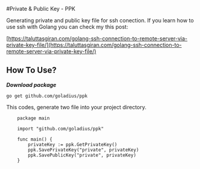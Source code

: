 #Private & Public Key - PPK

Generating private and public key file for ssh conection. If you learn how to use ssh with Golang you can check my this post:

[https://taluttasgiran.com/golang-ssh-connection-to-remote-server-via-private-key-file/](https://taluttasgiran.com/golang-ssh-connection-to-remote-server-via-private-key-file/)

## How To Use?
***Download package***

```go get github.com/goladius/ppk```

This codes, generate two file into your project directory.
```
    package main
    
    import "github.com/goladius/ppk"
    
    func main() {
    	privateKey := ppk.GetPrivateKey()
    	ppk.SavePrivateKey("private", privateKey)
    	ppk.SavePublicKey("private", privateKey)
    }
```

